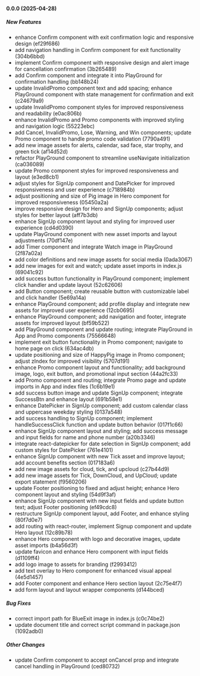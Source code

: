 #### 0.0.0 (2025-04-28)

##### New Features

*  enhance Confirm component with exit confirmation logic and responsive design (ef29f686)
*  add navigation handling in Confirm component for exit functionality (304b6bbd)
*  implement Confirm component with responsive design and alert image for cancellation confirmation (3b265489)
*  add Confirm component and integrate it into PlayGround for confirmation handling (bb148b24)
*  update InvalidPromo component text and add spacing; enhance PlayGround component with state management for confirmation and exit (c24679a9)
*  update InvalidPromo component styles for improved responsiveness and readability (e0ac806b)
*  enhance InvalidPromo and Promo components with improved styling and navigation logic (55223ebc)
*  add Cancel, InvalidPromo, Lose, Warning, and Win components; update Promo component to handle promo code validation (7790a491)
*  add new image assets for alerts, calendar, sad face, star trophy, and green tick (af14d52d)
*  refactor PlayGround component to streamline useNavigate initialization (ca036089)
*  update Promo component styles for improved responsiveness and layout (e3ed8cb1)
*  adjust styles for SignUp component and DatePicker for improved responsiveness and user experience (c718984b)
*  adjust positioning and size of Pig image in Hero component for improved responsiveness (05450a2a)
*  improve responsive design for Hero and SignUp components; adjust styles for better layout (aff7b3db)
*  enhance SignUp component layout and styling for improved user experience (cd4d0390)
*  update PlayGround component with new asset imports and layout adjustments (70df147e)
*  add Timer component and integrate Watch image in PlayGround (2f87a02a)
*  add color definitions and new image assets for social media (0ada3067)
*  add new images for exit and watch; update asset imports in index.js (69041c92)
*  add success button functionality in PlayGround component; implement click handler and update layout (52c62606)
*  add Button component; create reusable button with customizable label and click handler (5e69a14a)
*  enhance PlayGround component; add profile display and integrate new assets for improved user experience (12cb0695)
*  enhance PlayGround component; add navigation and footer, integrate assets for improved layout (bf59b522)
*  add PlayGround component and update routing; integrate PlayGround in App and Promo components (75566648)
*  implement exit button functionality in Promo component; navigate to home page on click (634ac4db)
*  update positioning and size of HappyPig image in Promo component; adjust zIndex for improved visibility (5707d191)
*  enhance Promo component layout and functionality; add background image, logo, exit button, and promotional input section (44a2fc33)
*  add Promo component and routing; integrate Promo page and update imports in App and index files (1c6b19e1)
*  add success button image and update SignUp component; integrate SuccessBtn and enhance layout (691b58e1)
*  enhance DatePicker in SignUp component; add custom calendar class and uppercase weekday styling (0137a548)
*  add success handling to SignUp component; implement handleSuccessClick function and update button behavior (017f1c66)
*  enhance SignUp component layout and styling; add success message and input fields for name and phone number (a20b3346)
*  integrate react-datepicker for date selection in SignUp component; add custom styles for DatePicker (761e4101)
*  enhance SignUp component with new Tick asset and improve layout; add account benefits section (017183a6)
*  add new image assets for cloud, tick, and upcloud (c27b44d9)
*  add new image assets for Tick, DownCloud, and UpCloud; update export statement (f9560206)
*  update Footer positioning to fixed and adjust height; enhance Hero component layout and styling (54d9f3af)
*  enhance SignUp component with new input fields and update button text; adjust Footer positioning (ef49cdc8)
*  restructure SignUp component layout, add Footer, and enhance styling (80f7d0e7)
*  add routing with react-router, implement Signup component and update Hero layout (12c89b78)
*  enhance Hero component with logo and decorative images, update asset imports (b4a56d3f)
*  update favicon and enhance Hero component with input fields (d1109ff4)
*  add logo image to assets for branding (f2993412)
*  add text overlay to Hero component for enhanced visual appeal (4e5d1457)
*  add Footer component and enhance Hero section layout (2c75e4f7)
*  add form layout and layout wrapper components (d144bced)

##### Bug Fixes

*  correct import path for BlueExit image in index.js (c0c74be2)
*  update document title and correct script command in package.json (1092adb0)

##### Other Changes

*  update Confirm component to accept onCancel prop and integrate cancel handling in PlayGround (ced80732)

